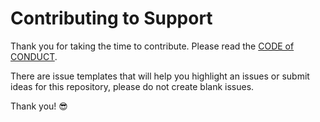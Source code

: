 # Contributing to Support

Thank you for taking the time to contribute. Please read the [CODE of CONDUCT](CODE_OF_CONDUCT.md).

There are issue templates that will help you highlight an issues or submit ideas for this repository, please do not create blank issues. 

Thank you! 😎